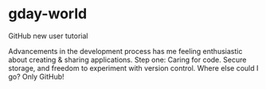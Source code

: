 # gday-world
GitHub new user tutorial

Advancements in the development process has me feeling enthusiastic about creating & sharing applications.
Step one: Caring for code. Secure storage, and freedom to experiment with version control. Where else could I go? Only GitHub!
